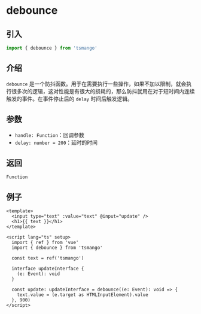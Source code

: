 # debounce

## 引入

```ts
import { debounce } from 'tsmango'
```

## 介绍

`debounce` 是一个防抖函数。用于在需要执行一些操作，如果不加以限制，就会执行很多次的逻辑，这对性能是有很大的损耗的，那么防抖就用在对于短时间内连续触发的事件。在事件停止后的 `delay` 时间后触发逻辑。

## 参数

- `handle: Function`：回调参数
- `delay: number = 200`：延时的时间

## 返回

`Function`

## 例子

```vue
<template>
  <input type="text" :value="text" @input="update" />
  <h1>{{ text }}</h1>
</template>

<script lang="ts" setup>
  import { ref } from 'vue'
  import { debounce } from 'tsmango'

  const text = ref('tsmango')

  interface updateInterface {
    (e: Event): void
  }

  const update: updateInterface = debounce((e: Event): void => {
    text.value = (e.target as HTMLInputElement).value
  }, 900)
</script>
```

